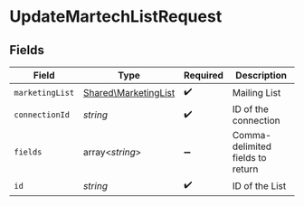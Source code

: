 # UpdateMartechListRequest


## Fields

| Field                                                        | Type                                                         | Required                                                     | Description                                                  |
| ------------------------------------------------------------ | ------------------------------------------------------------ | ------------------------------------------------------------ | ------------------------------------------------------------ |
| `marketingList`                                              | [Shared\MarketingList](../../Models/Shared/MarketingList.md) | :heavy_check_mark:                                           | Mailing List                                                 |
| `connectionId`                                               | *string*                                                     | :heavy_check_mark:                                           | ID of the connection                                         |
| `fields`                                                     | array<*string*>                                              | :heavy_minus_sign:                                           | Comma-delimited fields to return                             |
| `id`                                                         | *string*                                                     | :heavy_check_mark:                                           | ID of the List                                               |